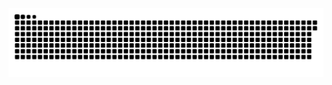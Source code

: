 <picture>
  <source media="(prefers-color-scheme: dark)" srcset="https://raw.githubusercontent.com/MarineHakobyan/MarineHakobyan/a8431baca0907fcf0c7b092e9b2318cac23a96f6/github-contribution-grid-snake-dark.svg" />
  <source media="(prefers-color-scheme: light)" srcset="https://raw.githubusercontent.com/MarineHakobyan/MarineHakobyan/a8431baca0907fcf0c7b092e9b2318cac23a96f6/github-contribution-grid-snake.svg" />
  <img alt="github-snake" src="https://raw.githubusercontent.com/MarineHakobyan/MarineHakobyan/a8431baca0907fcf0c7b092e9b2318cac23a96f6/github-contribution-grid-snake-dark.svg" />
</picture>
